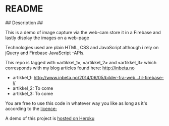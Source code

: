 # README #

## Description ##

This is a demo of image capture via the web-cam store it in a Firebase and lastly display the images on a web-page

Technologies used are plain HTML, CSS and JavaScript although i rely on jQuery and Firebase JavaScript -APIs.

This repo is tagged with «artikkel_1», «artikkel_2» and «artikkel_3» which corresponds with my blog articles found here: http://inbeta.no
* artikkel_1: http://www.inbeta.no/2014/06/05/bilder-fra-web…til-firebase-i/
* artikkel_2: To come
* artikkel_3: To come

You are free to use this code in whatever way you like as long as it's according to the [licence:](https://github.com/ibjohansen/image-to-firebase/blob/master/LICENSE)

A demo of this project is [hosted on Heroku](http://webcam-firebase.inbeta.no/)